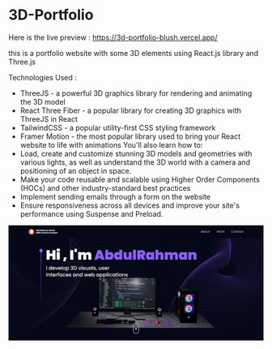 # <span>3D-Portfolio</span>
Here is the live preview : https://3d-portfolio-blush.vercel.app/

this is a portfolio website with some 3D elements using React.js library and Three.js

<span style="font-size:bold">Technologies Used :</span>
- ThreeJS - a powerful 3D graphics library for rendering and animating the 3D model
- React Three Fiber - a popular library for creating 3D graphics with ThreeJS in React
- TailwindCSS - a popular utility-first CSS styling framework
- Framer Motion - the most popular library used to bring your React website to life with animations
You'll also learn how to:
- Load, create and customize stunning 3D models and geometries with various lights, as well as understand the 3D world with a camera and positioning of an object in space.
- Make your code reusable and scalable using Higher Order Components (HOCs) and other industry-standard best practices
- Implement sending emails through a form on the website
- Ensure responsiveness across all devices and improve your site's performance using Suspense and Preload.
<img src="https://github.com/AbdulRahman-Sharief/3D-Portfolio/blob/main/public/ScreenShot01.jpg" alt="screenshot" />
